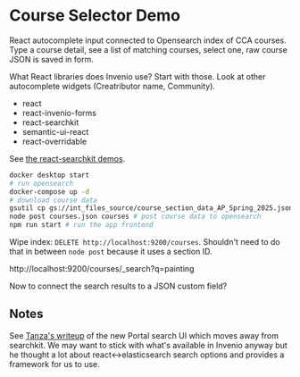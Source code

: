# Course Selector Demo

React autocomplete input connected to Opensearch index of CCA courses. Type a course detail, see a list of matching courses, select one, raw course JSON is saved in form.

What React libraries does Invenio use? Start with those. Look at other autocomplete widgets (Creatributor name, Community).

- react
- react-invenio-forms
- react-searchkit
- semantic-ui-react
- react-overridable

See [the react-searchkit demos](https://github.com/inveniosoftware/react-searchkit/tree/master/src/demos).

```sh
docker desktop start
# run opensearch
docker-compose up -d
# download course data
gsutil cp gs://int_files_source/course_section_data_AP_Spring_2025.json courses.json
node post courses.json courses # post course data to opensearch
npm run start # run the app frontend
```

Wipe index: `DELETE http://localhost:9200/courses`. Shouldn't need to do that in between `node post` because it uses a section ID.

http://localhost:9200/courses/_search?q=painting

Now to connect the search results to a JSON custom field?

## Notes

See [Tanza's writeup](https://cca-dev.atlassian.net/wiki/spaces/CP/pages/165937154/NEW+Search+on+Portal+with+Search+UI) of the new Portal search UI which moves away from searchkit. We may want to stick with what's available in Invenio anyway but he thought a lot about react<->elasticsearch search options and provides a framework for us to use.

